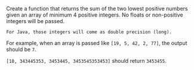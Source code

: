 Create a function that returns the sum of the two lowest positive numbers given an array of minimum 4 positive integers. No floats or non-positive integers will be passed.
```if:java
For Java, those integers will come as double precision (long).
```
For example, when an array is passed like `[19, 5, 42, 2, 77]`, the output should be `7`.

`[10, 343445353, 3453445, 3453545353453]` should return `3453455`.
